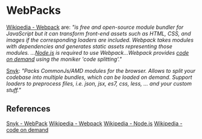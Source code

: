 # WebPacks

[Wikipedia - Webpack](https://en.wikipedia.org/wiki/Webpack) are: *"is free and open-source module bundler for JavaScript but it can transform front-end assets such as HTML, CSS, and images if the corresponding loaders are included. Webpack takes modules with dependencies and generates static assets representing those modules. ...[Node.js](https://en.wikipedia.org/wiki/Node.js "Node.js") is required to use Webpack...Webpack provides [code on demand](https://en.wikipedia.org/wiki/Code_on_demand "Code on demand") using the moniker 'code splitting'."* 

[Snyk](https://snyk.io/node-js/webpack): *"Packs CommonJs/AMD modules for the browser. Allows to split your codebase into multiple bundles, which can be loaded on demand. Support loaders to preprocess files, i.e. json, jsx, es7, css, less, ... and your custom stuff."*

## References

[Snyk - WebPack](https://snyk.io/node-js/webpack)
[Wikipedia - Webpack](https://en.wikipedia.org/wiki/Webpack) 
[Wikipedia - Node.js](https://en.wikipedia.org/wiki/Node.js "Node.js")
[Wikipedia - code on demand](https://en.wikipedia.org/wiki/Code_on_demand "Code on demand") 